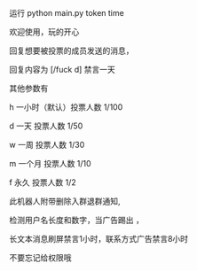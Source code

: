 运行
python main.py token time

欢迎使用，玩的开心

回复想要被投票的成员发送的消息，

回复内容为 [/fuck d] 禁言一天 
 
其他参数有 
 
 h 一小时（默认）投票人数 1/100 
 
 d 一天  投票人数 1/50 
 
 w 一周  投票人数 1/30 
 
 m 一个月 投票人数 1/10 
 
 f 永久 投票人数 1/2 
 
此机器人附带删除入群退群通知,

检测用户名长度和数字，当广告踢出 ，

长文本消息刷屏禁言1小时，联系方式广告禁言8小时 

不要忘记给权限哦
